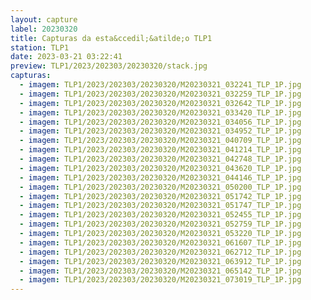 ```yaml
---
layout: capture
label: 20230320
title: Capturas da esta&ccedil;&atilde;o TLP1
station: TLP1
date: 2023-03-21 03:22:41
preview: TLP1/2023/202303/20230320/stack.jpg
capturas:
  - imagem: TLP1/2023/202303/20230320/M20230321_032241_TLP_1P.jpg
  - imagem: TLP1/2023/202303/20230320/M20230321_032259_TLP_1P.jpg
  - imagem: TLP1/2023/202303/20230320/M20230321_032642_TLP_1P.jpg
  - imagem: TLP1/2023/202303/20230320/M20230321_033420_TLP_1P.jpg
  - imagem: TLP1/2023/202303/20230320/M20230321_034056_TLP_1P.jpg
  - imagem: TLP1/2023/202303/20230320/M20230321_034952_TLP_1P.jpg
  - imagem: TLP1/2023/202303/20230320/M20230321_040709_TLP_1P.jpg
  - imagem: TLP1/2023/202303/20230320/M20230321_041214_TLP_1P.jpg
  - imagem: TLP1/2023/202303/20230320/M20230321_042748_TLP_1P.jpg
  - imagem: TLP1/2023/202303/20230320/M20230321_043620_TLP_1P.jpg
  - imagem: TLP1/2023/202303/20230320/M20230321_044146_TLP_1P.jpg
  - imagem: TLP1/2023/202303/20230320/M20230321_050200_TLP_1P.jpg
  - imagem: TLP1/2023/202303/20230320/M20230321_051742_TLP_1P.jpg
  - imagem: TLP1/2023/202303/20230320/M20230321_051747_TLP_1P.jpg
  - imagem: TLP1/2023/202303/20230320/M20230321_052455_TLP_1P.jpg
  - imagem: TLP1/2023/202303/20230320/M20230321_052759_TLP_1P.jpg
  - imagem: TLP1/2023/202303/20230320/M20230321_053220_TLP_1P.jpg
  - imagem: TLP1/2023/202303/20230320/M20230321_061607_TLP_1P.jpg
  - imagem: TLP1/2023/202303/20230320/M20230321_062712_TLP_1P.jpg
  - imagem: TLP1/2023/202303/20230320/M20230321_063912_TLP_1P.jpg
  - imagem: TLP1/2023/202303/20230320/M20230321_065142_TLP_1P.jpg
  - imagem: TLP1/2023/202303/20230320/M20230321_073019_TLP_1P.jpg
---
```

